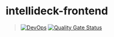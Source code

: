 # intellideck-frontend

> [![DevOps](https://github.com/IgorLopezSalazar/intellideck-frontend/actions/workflows/angular-test-sonar.yml/badge.svg)](https://github.com/IgorLopezSalazar/intellideck-frontend/actions/workflows/angular-test-sonar.yml)
[![Quality Gate Status](https://sonarcloud.io/api/project_badges/measure?project=IgorLopezSalazar_intellideck-frontend&metric=alert_status)](https://sonarcloud.io/summary/new_code?id=IgorLopezSalazar_intellideck-frontend)
